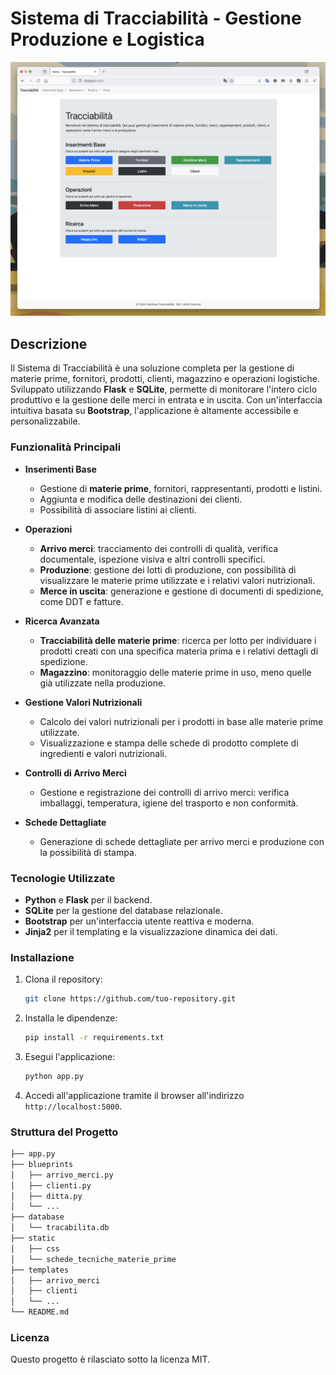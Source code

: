 

# Sistema di Tracciabilità - Gestione Produzione e Logistica

![Dashboard](./image.png)

## Descrizione

Il Sistema di Tracciabilità è una soluzione completa per la gestione di materie prime, fornitori, prodotti, clienti, magazzino e operazioni logistiche. Sviluppato utilizzando **Flask** e **SQLite**, permette di monitorare l'intero ciclo produttivo e la gestione delle merci in entrata e in uscita. Con un'interfaccia intuitiva basata su **Bootstrap**, l'applicazione è altamente accessibile e personalizzabile.

### Funzionalità Principali

- **Inserimenti Base**
  - Gestione di **materie prime**, fornitori, rappresentanti, prodotti e listini.
  - Aggiunta e modifica delle destinazioni dei clienti.
  - Possibilità di associare listini ai clienti.

- **Operazioni**
  - **Arrivo merci**: tracciamento dei controlli di qualità, verifica documentale, ispezione visiva e altri controlli specifici.
  - **Produzione**: gestione dei lotti di produzione, con possibilità di visualizzare le materie prime utilizzate e i relativi valori nutrizionali.
  - **Merce in uscita**: generazione e gestione di documenti di spedizione, come DDT e fatture.

- **Ricerca Avanzata**
  - **Tracciabilità delle materie prime**: ricerca per lotto per individuare i prodotti creati con una specifica materia prima e i relativi dettagli di spedizione.
  - **Magazzino**: monitoraggio delle materie prime in uso, meno quelle già utilizzate nella produzione.

- **Gestione Valori Nutrizionali**
  - Calcolo dei valori nutrizionali per i prodotti in base alle materie prime utilizzate.
  - Visualizzazione e stampa delle schede di prodotto complete di ingredienti e valori nutrizionali.

- **Controlli di Arrivo Merci**
  - Gestione e registrazione dei controlli di arrivo merci: verifica imballaggi, temperatura, igiene del trasporto e non conformità.

- **Schede Dettagliate**
  - Generazione di schede dettagliate per arrivo merci e produzione con la possibilità di stampa.

### Tecnologie Utilizzate

- **Python** e **Flask** per il backend.
- **SQLite** per la gestione del database relazionale.
- **Bootstrap** per un'interfaccia utente reattiva e moderna.
- **Jinja2** per il templating e la visualizzazione dinamica dei dati.

### Installazione

1. Clona il repository:
   ```bash
   git clone https://github.com/tuo-repository.git
   ```

2. Installa le dipendenze:
   ```bash
   pip install -r requirements.txt
   ```

3. Esegui l'applicazione:
   ```bash
   python app.py
   ```

4. Accedi all'applicazione tramite il browser all'indirizzo `http://localhost:5000`.

### Struttura del Progetto

```bash
├── app.py
├── blueprints
│   ├── arrivo_merci.py
│   ├── clienti.py
│   ├── ditta.py
│   └── ...
├── database
│   └── tracabilita.db
├── static
│   ├── css
│   └── schede_tecniche_materie_prime
├── templates
│   ├── arrivo_merci
│   ├── clienti
│   └── ...
└── README.md
```

### Licenza

Questo progetto è rilasciato sotto la licenza MIT.

